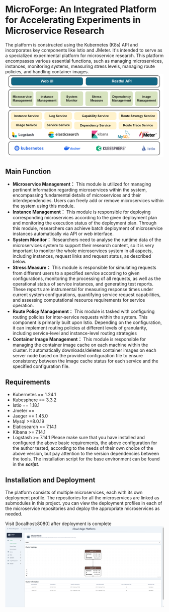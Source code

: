 # MicroForge: An Integrated Platform for Accelerating Experiments in Microservice Research

The platform is constructed using the Kubernetes (K8s) API and incorporates key components like Istio and JMeter. It's intended to serve as a specialized experimental platform for microservice research. This platform encompasses various essential functions, such as managing microservices, instances, monitoring systems, measuring stress levels, managing route policies, and handling container images.
![[Architectural Design of MicroForge]](pic/Architectural.png)
## Main Function

- **Microservice Management：** This module is utilized for managing pertinent information regarding microservices within the system, encompassing fundamental details of microservices and their interdependencies. Users can freely add or remove microservices within the system using this module.
- **Instance Management：** This module is responsible for deploying corresponding microservices according to the given deployment plan and monitoring the execution status of the deployment plan. Through this module, researchers can achieve batch deployment of microservice instances automatically via API or web interface.
- **System Monitor：** Researchers need to analyse the runtime data of the microservices system to support their research content, so it is very important to monitor the whole microservices system in all aspects, including instances, request links and request status, as described below.
- **Stress Measure：** This module is responsible for simulating requests from different users to a specified service according to given configurations, monitoring the processing of all requests, as well as the operational status of service instances, and generating test reports. These reports are instrumental for measuring response times under current system configurations, quantifying service request capabilities, and assessing computational resource requirements for service operation.
- **Route Policy Management：** This module is tasked with configuring routing policies for inter-service requests within the system. This component is primarily built upon Istio. Depending on the configuration, it can implement routing policies at different levels of granularity, including service-level and instance-level routing strategies
- **Container Image Management：** This module is responsible for managing the container image cache on each machine within the cluster. It automatically downloads/deletes container images on each server node based on the provided configuration file to ensure consistency between the image cache status for each service and the specified configuration file.
## Requirements
- Kubernetes == 1.24.1
- Kubesphere == 3.3.2
- Istio == 1.18.1
- Jmeter ==
- Jaeger == 1.45.0
- Mysql >=8.0.19
- Elaticsearch >= 7.14.1
- Kibana >= 7.14.1
- Logstash >= 7.14.1
  Please make sure that you have installed and configured the above basic requirements, the above configuration for the author tested, according to the needs of their own choice of the above version, but pay attention to the version dependencies between the tools. The installation script for the base environment can be found in the **_script_**.
## Installation and Deployment
The platform consists of multiple microservices, each with its own deployment profile. The repositories for all the microservices are linked as submodules in this project. you can view the deployment profiles in each of the microservice repositories and deploy the appropriate microservices as needed.

Visit [localhost:8080] after deployment is complete
![[FrontEnd]](pic/FrontEnd.png)